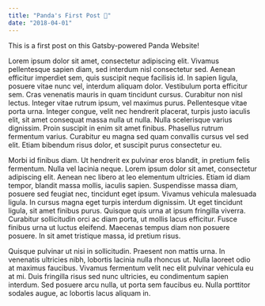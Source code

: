 ```yaml
---
title: "Panda's First Post 🎀"
date: "2018-04-01"
---
```


This is a first post on this Gatsby-powered Panda Website!

 Lorem ipsum dolor sit amet, consectetur adipiscing elit. Vivamus pellentesque sapien diam, sed interdum nisl consectetur sed. Aenean efficitur imperdiet sem, quis suscipit neque facilisis id. In sapien ligula, posuere vitae nunc vel, interdum aliquam dolor. Vestibulum porta efficitur sem. Cras venenatis mauris in quam tincidunt cursus. Curabitur non nisl lectus. Integer vitae rutrum ipsum, vel maximus purus. Pellentesque vitae porta urna. Integer congue, velit nec hendrerit placerat, turpis justo iaculis elit, sit amet consequat massa nulla ut nulla. Nulla scelerisque varius dignissim. Proin suscipit in enim sit amet finibus. Phasellus rutrum fermentum varius. Curabitur eu magna sed quam convallis cursus vel sed elit. Etiam bibendum risus dolor, et suscipit purus consectetur eu.

Morbi id finibus diam. Ut hendrerit ex pulvinar eros blandit, in pretium felis fermentum. Nulla vel lacinia neque. Lorem ipsum dolor sit amet, consectetur adipiscing elit. Aenean nec libero at leo elementum ultricies. Etiam id diam tempor, blandit massa mollis, iaculis sapien. Suspendisse massa diam, posuere sed feugiat nec, tincidunt eget ipsum. Vivamus vehicula malesuada ligula. In cursus magna eget turpis interdum dignissim. Ut eget tincidunt ligula, sit amet finibus purus. Quisque quis urna at ipsum fringilla viverra. Curabitur sollicitudin orci ac diam porta, ut mollis lacus efficitur. Fusce finibus urna ut luctus eleifend. Maecenas tempus diam non posuere posuere. In sit amet tristique massa, id pretium risus.

Quisque pulvinar ut nisi in sollicitudin. Praesent non mattis urna. In venenatis ultricies nibh, lobortis lacinia nulla rhoncus ut. Nulla laoreet odio at maximus faucibus. Vivamus fermentum velit nec elit pulvinar vehicula eu at mi. Duis fringilla risus sed nunc ultricies, eu condimentum sapien interdum. Sed posuere arcu nulla, ut porta sem faucibus eu. Nulla porttitor sodales augue, ac lobortis lacus aliquam in.
